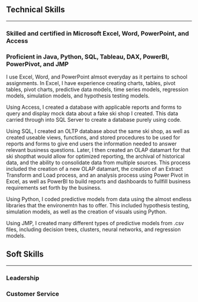 

## Technical Skills
***
### Skilled and certified in Microsoft Excel, Word, PowerPoint, and Access
### Proficient in Java, Python, SQL, Tableau, DAX, PowerBI, PowerPivot, and JMP

<p>I use Excel, Word, and PowerPoint almsot everyday as it pertains to school assignments. In Excel, I have experience creating charts, tables, pivot tables, pivot charts, predictive data models, time series models, regression models, simulation models, and hypothesis testing models.</p>

<p>Using Access, I created a database with applicable reports and forms to query and display mock data about a fake ski shop I created. This data carried through into SQL Server to create a database purely using code.</p>

<p>Using SQL, I created an OLTP database about the same ski shop, as well as created useable views, functions, and stored procedures to be used for reports and forms to give end users the information needed to answer relevant business questions. Later, I then created an OLAP datamart for that ski shopthat would allow for optimized reporting, the archival of historical data, and the ability to consolidate data from multiple sources. This process included the creation of a new OLAP datamart, the creation of an Extract Transform and Load process, and an analysis process using Power Pivot in Excel, as well as PowerBI to build reports and dashboards to fullfill business requirements set forth by the business.</p>

<p>Using Python, I coded predictive models from data using the almost endless libraries that the environemtn has to offer. This included hypothesis testing, simulation models, as well as the creation of visuals using Python.</p>

<p>Using JMP, I created many different types of predictive models from .csv files, including decision trees, clusters, neural networks, and regression models.</p>

## Soft Skills
***
### Leadership
### Customer Service
